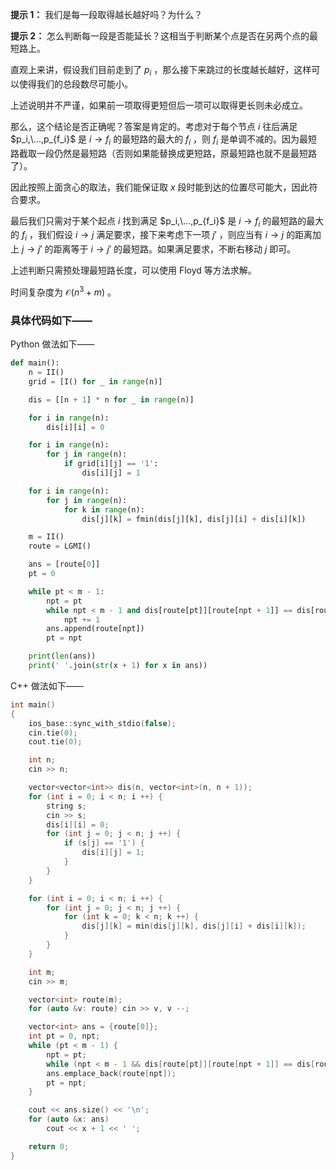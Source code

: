 **提示 1：** 我们是每一段取得越长越好吗？为什么？

**提示 2：** 怎么判断每一段是否能延长？这相当于判断某个点是否在另两个点的最短路上。

直观上来讲，假设我们目前走到了 $p_i$ ，那么接下来跳过的长度越长越好，这样可以使得我们的总段数尽可能小。

上述说明并不严谨，如果前一项取得更短但后一项可以取得更长则未必成立。

那么，这个结论是否正确呢？答案是肯定的。考虑对于每个节点 $i$ 往后满足 $p_i,\...,p_{f_i}$ 是 $i\to f_i$ 的最短路的最大的 $f_i$ ，则 $f_i$ 是单调不减的。因为最短路截取一段仍然是最短路（否则如果能替换成更短路，原最短路也就不是最短路了）。

因此按照上面贪心的取法，我们能保证取 $x$ 段时能到达的位置尽可能大，因此符合要求。

最后我们只需对于某个起点 $i$ 找到满足 $p_i,\...,p_{f_i}$ 是 $i\to f_i$ 的最短路的最大的 $f_i$ ，我们假设 $i\to j$ 满足要求，接下来考虑下一项 $j'$ ，则应当有 $i\to j$ 的距离加上 $j\to j'$ 的距离等于 $i\to j'$ 的最短路。如果满足要求，不断右移动 $j$ 即可。

上述判断只需预处理最短路长度，可以使用 Floyd 等方法求解。

时间复杂度为 $\mathcal{O}(n^3+m)$ 。

### 具体代码如下——

Python 做法如下——

```Python []
def main():
    n = II()
    grid = [I() for _ in range(n)]

    dis = [[n + 1] * n for _ in range(n)]

    for i in range(n):
        dis[i][i] = 0

    for i in range(n):
        for j in range(n):
            if grid[i][j] == '1':
                dis[i][j] = 1

    for i in range(n):
        for j in range(n):
            for k in range(n):
                dis[j][k] = fmin(dis[j][k], dis[j][i] + dis[i][k])

    m = II()
    route = LGMI()

    ans = [route[0]]
    pt = 0

    while pt < m - 1:
        npt = pt
        while npt < m - 1 and dis[route[pt]][route[npt + 1]] == dis[route[pt]][route[npt]] + 1:
            npt += 1
        ans.append(route[npt])
        pt = npt

    print(len(ans))
    print(' '.join(str(x + 1) for x in ans))
```

C++ 做法如下——

```cpp []
int main()
{
    ios_base::sync_with_stdio(false);
    cin.tie(0);
    cout.tie(0);

    int n;
    cin >> n;

    vector<vector<int>> dis(n, vector<int>(n, n + 1));
    for (int i = 0; i < n; i ++) {
        string s;
        cin >> s;
        dis[i][i] = 0;
        for (int j = 0; j < n; j ++) {
            if (s[j] == '1') {
                dis[i][j] = 1;
            }
        }
    }

    for (int i = 0; i < n; i ++) {
        for (int j = 0; j < n; j ++) {
            for (int k = 0; k < n; k ++) {
                dis[j][k] = min(dis[j][k], dis[j][i] + dis[i][k]);
            }
        }
    }

    int m;
    cin >> m;

    vector<int> route(m);
    for (auto &v: route) cin >> v, v --;

    vector<int> ans = {route[0]};
    int pt = 0, npt;
    while (pt < m - 1) {
        npt = pt;
        while (npt < m - 1 && dis[route[pt]][route[npt + 1]] == dis[route[pt]][route[npt]] + 1) npt ++;
        ans.emplace_back(route[npt]);
        pt = npt;
    }

    cout << ans.size() << '\n';
    for (auto &x: ans)
        cout << x + 1 << ' ';

    return 0;
}
```